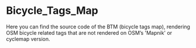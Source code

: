 # Bicycle_Tags_Map
Here you can find the source code of the BTM (bicycle tags map), rendering OSM bicycle related tags that are not rendered on OSM’s 'Mapnik' or cyclemap version.
